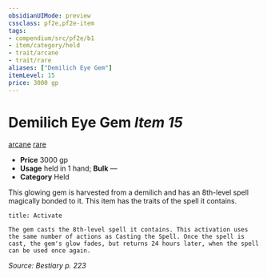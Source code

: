 ```yaml
---
obsidianUIMode: preview
cssclass: pf2e,pf2e-item
tags:
- compendium/src/pf2e/b1
- item/category/held
- trait/arcane
- trait/rare
aliases: ["Demilich Eye Gem"]
itemLevel: 15
price: 3000 gp
---
```

# Demilich Eye Gem *Item 15*  
[arcane](../../../rules/traits/arcane.md)  [rare](../../../rules/traits/rare.md)  

- **Price** 3000 gp
- **Usage** held in 1 hand; **Bulk** —
- **Category** Held

This glowing gem is harvested from a demilich and has an 8th-level spell magically bonded to it. This item has the traits of the spell it contains.

```ad-embed-ability
title: Activate

The gem casts the 8th-level spell it contains. This activation uses the same number of actions as Casting the Spell. Once the spell is cast, the gem's glow fades, but returns 24 hours later, when the spell can be used once again.
```

*Source: Bestiary p. 223*